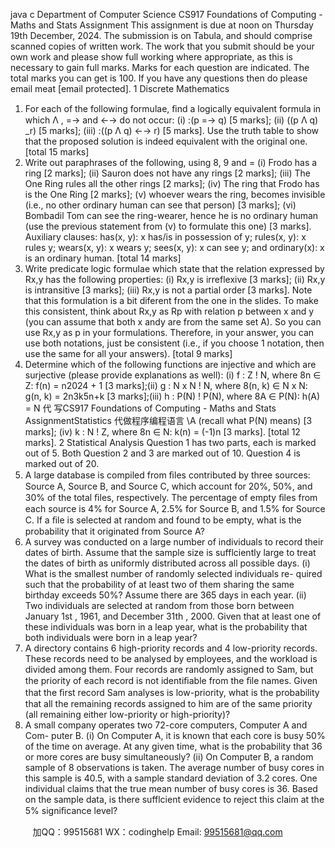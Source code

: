 java c
Department   of   Computer   Science   CS917 
Foundations   of Computing -   Maths   and   Stats 
Assignment 
This assignment is due at noon on Thursday    19th December, 2024.   The   submission is on Tabula, and should comprise scanned copies   of written work.
The   work   that   you   submit   should   be your own work and   please   show full working where   appropriate, as   this   is   necessary   to   gain   full   marks.
Marks for each question are indicated.   The total marks you   can   get   is   100.
If   you   have   any   questions   then   do   please   email   meat   [email   protected].
1          Discrete Mathematics 
1.   For each of the following   formulae,   ﬁnd   a   logically   equivalent   formula   in   which   Λ   ,    =→       and      ←→       do   not   occur:    (i) :(p       =→       q)    [5 marks];   (ii)   ((p Λ q) _r)   [5 marks];   (iii) :((p Λ q)    ←→    r)   [5 marks].   Use   the   truth table   to   show   that   the   proposed   solution   is   indeed   equivalent   with   the   original one.   [total   15 marks]
2.   Write   out   paraphrases   of   the   following, using   8,   9   and   =    (i) Frodo   has   a ring [2 marks]; (ii) Sauron does not have any rings [2 marks]; (iii) The One   Ring   rules   all   the   other   rings   [2 marks]; (iv) The   ring   that   Frodo   has   is   the One Ring [2 marks]; (v) whoever wears the ring, becomes invisible (i.e., no   other   ordinary   human   can   see   that   person)   [3 marks]; (vi) Bombadil   Tom can see the ring-wearer, hence he is no ordinary   human   (use   the   previous   statement   from   (v)   to   formulate   this   one)   [3   marks].    Auxiliary   clauses:   has(x,   y): x   has/is   in   possession   of   y; rules(x,   y): x   rules   y; wears(x,   y): x   wears   y; sees(x,   y): x   can   see   y; and   ordinary(x): x   is   an   ordinary   human.   [total   14 marks]
3.   Write   predicate   logic   formulae   which   state   that   the   relation   expressed   by Rx,y      has   the   following   properties:   (i) Rx,y      is   irreflexive   [3 marks]; (ii) Rx,y   is   intransitive   [3 marks];   (iii)   Rx,y      is   not   a   partial   order   [3   marks].    Note that this formulation is a bit diferent from the one in the slides.   To make this   consistent, think   about   Rx,y         as   Rp      with   relation   p   between   x   and   y (you   can   assume   that   both   x   andy   are   from   the   same   set   A).   So   you   can use   Rx,y      as   p   in   your   formulations.    Therefore,   in   your   answer,   you   can use both notations, just be consistent   (i.e., if you choose 1 notation, then   use the same for all your   answers).    [total 9 marks]
4.   Determine   which   of the   following   functions   are   injective   and   which   are   surjective   (please   provide   explanations   as   well):
(i) f : Z ! N, where   8n   ∈ Z:   f(n) = n2024   + 1   [3 marks];(ii) g : N   x   N   ! N, where   8(n,   k) ∈ N   x   N:   g(n,   k) = 2n3k5n+k      [3 marks];(iii) h : P(N) ! P(N), where   8A ∈ P(N):   h(A) = N  代 写CS917 Foundations of Computing - Maths and Stats AssignmentStatistics
代做程序编程语言 \A   (recall   what P(N)   means)   [3 marks];
(iv) k : N ! Z, where   8n ∈ N:   k(n)   =   (-1)n       [3 marks].   [total   12 marks].
2 Statistical Analysis 
Question   1 has two parts, each is   marked   out   of   5.   Both   Question   2   and   3   are   marked out of 10.   Question 4   is   marked out   of   20.
1.   A   large   database   is   compiled   from   ﬁles   contributed   by   three   sources:   Source   A,   Source   B,   and   Source   C,   which   account   for   20%,   50%,   and   30%   of the   total   ﬁles,   respectively.    The   percentage   of empty   ﬁles   from   each source is 4%   for   Source   A,   2.5%   for   Source   B,   and   1.5%   for   Source   C.   If   a   ﬁle   is   selected   at   random   and   found   to   be   empty,   what   is   the   probability   that   it   originated   from   Source   A?
2.   A survey was conducted on a   large   number   of individuals to   record   their   dates   of   birth.    Assume   that   the   sample   size   is   sufflciently   large   to   treat the   dates   of   birth   as   uniformly   distributed   across   all   possible   days.
(i)   What   is   the   smallest   number   of   randomly   selected   individuals   re-   quired   such   that   the   probability   of   at   least   two   of   them   sharing   the same birthday exceeds 50%?   Assume there are 365 days in   each   year.
(ii)   Two   individuals   are   selected   at   random   from   those   born   between   January   1st   , 1961, and   December   31th   , 2000.   Given   that   at   least   one of   these   individuals   was   born   in   a   leap   year, what   is   the   probability that   both   individuals   were   born   in   a   leap   year?
3.   A   directory   contains   6   high-priority   records   and   4   low-priority   records.   These   records   need   to   be   analysed   by   employees,   and   the   workload   is   divided   among   them.    Four   records   are   randomly   assigned   to   Sam,   but   the priority of each record   is   not   identiﬁable   from   the   ﬁle   names.    Given   that   the ﬁrst   record   Sam   analyses   is   low-priority,   what   is   the   probability that all the remaining records assigned to him are of   the same priority (all   remaining   either   low-priority   or   high-priority)?
4.   A small company operates two 72-core computers, Computer A and Com-   puter B.
(i)   On   Computer   A, it   is   known   that   each   core   is   busy   50%   of   the   time on   average.    At   any   given   time,   what   is   the   probability   that   36   or more cores are busy   simultaneously?
(ii)   On   Computer   B,   a   random   sample   of   8   observations   is   taken.    The average   number of busy   cores   in this   sample   is   40.5,   with   a   sample   standard   deviation   of   3.2 cores.   One   individual   claims   that   the   true mean number of busy cores is 36.   Based on the sample data, is there   sufflcient evidence to reject this claim at the   5% signiﬁcance   level?






         
加QQ：99515681  WX：codinghelp  Email: 99515681@qq.com
